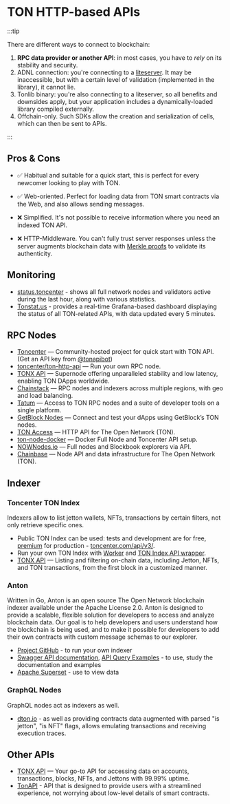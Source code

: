 # TON HTTP-based APIs

:::tip

There are different ways to connect to blockchain:
1. **RPC data provider or another API**: in most cases, you have to *rely* on its stability and security.
2. ADNL connection: you're connecting to a [liteserver](/v3/guidelines/nodes/running-nodes/liteserver-node). It may be inaccessible, but with a certain level of validation (implemented in the library), it cannot lie.
3. Tonlib binary: you're also connecting to a liteserver, so all benefits and downsides apply, but your application includes a dynamically-loaded library compiled externally.
4. Offchain-only. Such SDKs allow the creation and serialization of cells, which can then be sent to APIs.

:::

## Pros & Cons

- ✅ Habitual and suitable for a quick start, this is perfect for every newcomer looking to play with TON.
- ✅ Web-oriented. Perfect for loading data from TON smart contracts via the Web, and also allows sending messages.

- ❌ Simplified. It's not possible to receive information where you need an indexed TON API.
- ❌ HTTP-Middleware.  You can't fully trust server responses unless the server augments blockchain data with [Merkle proofs](/v3/documentation/data-formats/tlb/proofs) to validate its authenticity.

## Monitoring

* [status.toncenter](https://status.toncenter.com/) - shows all full network nodes and validators active during the last hour, along with various statistics.
* [Tonstat.us](https://tonstat.us/) - provides a real-time Grafana-based dashboard displaying the status of all TON-related APIs, with data updated every 5 minutes.

## RPC Nodes

- [Toncenter](https://toncenter.com/api/v2/) — Community-hosted project for quick start with TON API. (Get an API key from [@tonapibot](https://t.me/tonapibot))
- [toncenter/ton-http-api](https://github.com/toncenter/ton-http-api) — Run your own RPC node.
- [TONX API](https://docs.tonxapi.com/reference/direct-apis) — Supernode offering unparalleled stability and low latency, enabling TON DApps worldwide.
- [Chainstack](https://chainstack.com/build-better-with-ton/) — RPC nodes and indexers across multiple regions, with geo and load balancing.
- [Tatum](https://docs.tatum.io/reference/rpc-ton) — Access to TON RPC nodes and a suite of developer tools on a single platform.
- [GetBlock Nodes](https://getblock.io/nodes/ton/) — Connect and test your dApps using GetBlock’s TON nodes.
- [TON Access](https://www.orbs.com/ton-access/) — HTTP API for The Open Network (TON).
- [ton-node-docker](https://github.com/fmira21/ton-node-docker) — Docker Full Node and Toncenter API setup.
- [NOWNodes.io](https://nownodes.io/nodes) — Full nodes and Blockbook explorers via API.
- [Chainbase](https://chainbase.com/chainNetwork/TON) — Node API and data infrastructure for The Open Network (TON).

## Indexer

### Toncenter TON Index

Indexers allow to list jetton wallets, NFTs, transactions by certain filters, not only retrieve specific ones.

- Public TON Index can be used: tests and development are for free, [premium](https://t.me/tonapibot) for production - [toncenter.com/api/v3/](https://toncenter.com/api/v3/).
- Run your own TON Index with [Worker](https://github.com/toncenter/ton-index-worker/tree/36134e7376986c5517ee65e6a1ddd54b1c76cdba) and [TON Index API wrapper](https://github.com/toncenter/ton-indexer).
- [TONX API](https://docs.tonxapi.com/reference/indexer-apis) — Listing and filtering on-chain data, including Jetton, NFTs, and TON transactions, from the first block in a customized manner.

### Anton

Written in Go, Anton is an open source The Open Network blockchain indexer available under the Apache License 2.0. Anton is designed to provide a scalable, flexible solution for developers to access and analyze blockchain data. Our goal is to help developers and users understand how the blockchain is being used, and to make it possible for developers to add their own contracts with custom message schemas to our explorer.

* [Project GitHub](https://github.com/tonindexer/anton) - to run your own indexer
* [Swagger API documentation](https://github.com/tonindexer/anton), [API Query Examples](https://github.com/tonindexer/anton/blob/main/docs/API.md) - to use, study the documentation and examples
* [Apache Superset](https://github.com/tonindexer/anton) - use to view data

### GraphQL Nodes

GraphQL nodes act as indexers as well.

* [dton.io](https://dton.io/graphql) - as well as providing contracts data augmented with parsed "is jetton", "is NFT" flags, allows emulating transactions and receiving execution traces.

## Other APIs

* [TONX API](https://docs.tonxapi.com/reference/build-your-first-dapp) — Your go-to API for accessing data on accounts, transactions, blocks, NFTs, and Jettons with 99.99% uptime.
* [TonAPI](https://docs.tonconsole.com/tonapi) - API that is designed to provide users with a streamlined experience, not worrying about low-level details of smart contracts.
